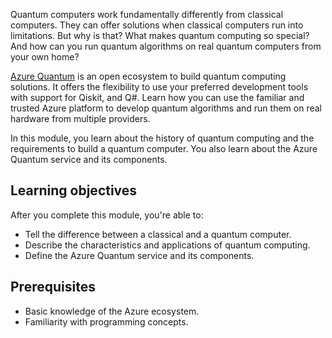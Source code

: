 Quantum computers work fundamentally differently from classical computers. They can offer solutions when classical computers run into limitations. But why is that? What makes quantum computing so special? And how can you run quantum algorithms on real quantum computers from your own home?

[Azure Quantum](https://azure.microsoft.com/products/quantum/) is an open ecosystem to build quantum computing solutions. It offers the flexibility to use your preferred development tools with support for Qiskit, and Q#. Learn how you can use the familiar and trusted Azure platform to develop quantum algorithms and run them on real hardware from multiple providers.

In this module, you learn about the history of quantum computing and the requirements to build a quantum computer. You also learn about the Azure Quantum service and its components.

## Learning objectives

After you complete this module, you're able to:

- Tell the difference between a classical and a quantum computer.
- Describe the characteristics and applications of quantum computing.
- Define the Azure Quantum service and its components.

## Prerequisites

- Basic knowledge of the Azure ecosystem.
- Familiarity with programming concepts.